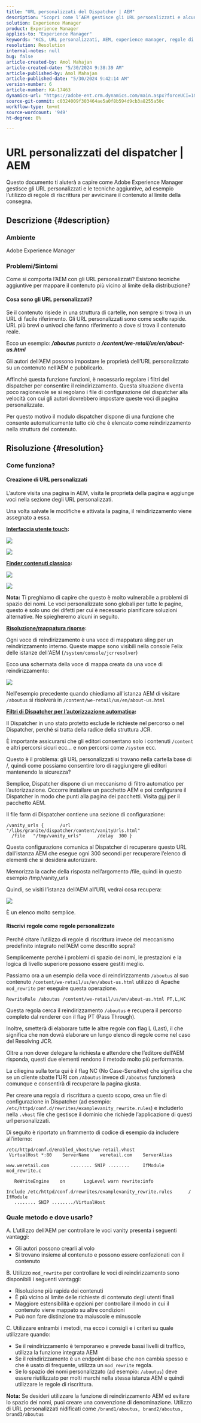```yaml
---
title: "URL personalizzati del Dispatcher | AEM"
description: "Scopri come l’AEM gestisce gli URL personalizzati e alcune tecniche aggiuntive, come l’utilizzo di regole di riscrittura per mappare il contenuto più vicino al limite della consegna."
solution: Experience Manager
product: Experience Manager
applies-to: "Experience Manager"
keywords: "KCS, URL personalizzati, AEM, experience manager, regole di riscrittura, dispatcher"
resolution: Resolution
internal-notes: null
bug: false
article-created-by: Amol Mahajan
article-created-date: "5/30/2024 9:38:39 AM"
article-published-by: Amol Mahajan
article-published-date: "5/30/2024 9:42:14 AM"
version-number: 6
article-number: KA-17463
dynamics-url: "https://adobe-ent.crm.dynamics.com/main.aspx?forceUCI=1&pagetype=entityrecord&etn=knowledgearticle&id=6e944764-681e-ef11-840a-6045bd06fa9d"
source-git-commit: c0324009f303464ae5a0f8b594d9cb3a8255a50c
workflow-type: tm+mt
source-wordcount: '949'
ht-degree: 0%

---
```


# URL personalizzati del dispatcher | AEM


Questo documento ti aiuterà a capire come Adobe Experience Manager gestisce gli URL personalizzati e le tecniche aggiuntive, ad esempio l’utilizzo di regole di riscrittura per avvicinare il contenuto al limite della consegna.

## Descrizione {#description}


### <b>Ambiente</b>

Adobe Experience Manager



### <b>Problemi/Sintomi</b>

Come si comporta l’AEM con gli URL personalizzati? Esistono tecniche aggiuntive per mappare il contenuto più vicino al limite della distribuzione?

#### Cosa sono gli URL personalizzati?

Se il contenuto risiede in una struttura di cartelle, non sempre si trova in un URL di facile riferimento. Gli URL personalizzati sono come scelte rapide. URL più brevi o univoci che fanno riferimento a dove si trova il contenuto reale.

Ecco un esempio: <b>*/aboutus</b> puntato a <b>/content/we-retail/us/en/about-us.html</b>*

Gli autori dell’AEM possono impostare le proprietà dell’URL personalizzato su un contenuto nell’AEM e pubblicarlo.

Affinché questa funzione funzioni, è necessario regolare i filtri del dispatcher per consentire il reindirizzamento. Questa situazione diventa poco ragionevole se si regolano i file di configurazione del dispatcher alla velocità con cui gli autori dovrebbero impostare queste voci di pagina personalizzate.

Per questo motivo il modulo dispatcher dispone di una funzione che consente automaticamente tutto ciò che è elencato come reindirizzamento nella struttura del contenuto.


## Risoluzione {#resolution}


### Come funziona?

#### Creazione di URL personalizzati

L’autore visita una pagina in AEM, visita le proprietà della pagina e aggiunge voci nella sezione degli URL personalizzati.

Una volta salvate le modifiche e attivata la pagina, il reindirizzamento viene assegnato a essa.

<b><u>Interfaccia utente touch</u>:</b>

![](assets/c1e59dbd-38b4-ed11-83fe-6045bd006149.png)

![](assets/c3e59dbd-38b4-ed11-83fe-6045bd006149.png)

<b><u>Finder contenuti classico</u>:</b>

![](assets/c2e59dbd-38b4-ed11-83fe-6045bd006149.png)

![](assets/c4e59dbd-38b4-ed11-83fe-6045bd006149.png)

<b>Nota:</b> Ti preghiamo di capire che questo è molto vulnerabile a problemi di spazio dei nomi. Le voci personalizzate sono globali per tutte le pagine, questo è solo uno dei difetti per cui è necessario pianificare soluzioni alternative. Ne spiegheremo alcuni in seguito.

<b><u>Risoluzione/mappatura risorse</u>:</b>

Ogni voce di reindirizzamento è una voce di mappatura sling per un reindirizzamento interno. Queste mappe sono visibili nella console Felix delle istanze dell&#39;AEM (`/system/console/jcrresolver`)

Ecco una schermata della voce di mappa creata da una voce di reindirizzamento:

![](assets/c5e59dbd-38b4-ed11-83fe-6045bd006149.png)

Nell&#39;esempio precedente quando chiediamo all&#39;istanza AEM di visitare `/aboutus` si risolverà in `/content/we-retail/us/en/about-us.html`

<b><u>Filtri di Dispatcher per l’autorizzazione automatica</u>:</b>

Il Dispatcher in uno stato protetto esclude le richieste nel percorso o nel Dispatcher, perché si tratta della radice della struttura JCR.

È importante assicurarsi che gli editori consentano solo i contenuti `/content` e altri percorsi sicuri ecc... e non percorsi come `/system` ecc.

Questo è il problema: gli URL personalizzati si trovano nella cartella base di /, quindi come possiamo consentire loro di raggiungere gli editori mantenendo la sicurezza?

Semplice, Dispatcher dispone di un meccanismo di filtro automatico per l’autorizzazione. Occorre installare un pacchetto AEM e poi configurare il Dispatcher in modo che punti alla pagina dei pacchetti. Visita [qui](https://experience.adobe.com/#/downloads/content/software-distribution/en/aem.html?package=/content/software-distribution/en/details.html/content/dam/aem/public/adobe/packages/granite/vanityurls-components) per il pacchetto AEM.

Il file farm di Dispatcher contiene una sezione di configurazione:


```
/vanity_urls {      /url    "/libs/granite/dispatcher/content/vanityUrls.html"
  /file   "/tmp/vanity_urls"      /delay  300 }
```


Questa configurazione comunica al Dispatcher di recuperare questo URL dall’istanza AEM che esegue ogni 300 secondi per recuperare l’elenco di elementi che si desidera autorizzare.

Memorizza la cache della risposta nell’argomento /file, quindi in questo esempio /tmp/vanity_urls

Quindi, se visiti l’istanza dell’AEM all’URI, vedrai cosa recupera:

![](assets/c6e59dbd-38b4-ed11-83fe-6045bd006149.png)

È un elenco molto semplice.

#### Riscrivi regole come regole personalizzate

Perché citare l’utilizzo di regole di riscrittura invece del meccanismo predefinito integrato nell’AEM come descritto sopra?

Semplicemente perché i problemi di spazio dei nomi, le prestazioni e la logica di livello superiore possono essere gestiti meglio.

Passiamo ora a un esempio della voce di reindirizzamento `/aboutus` al suo contenuto `/content/we-retail/us/en/about-us.html` utilizzo di Apache `mod_rewrite` per eseguire questa operazione.

`RewriteRule /aboutus /content/we-retail/us/en/about-us.html PT,L,NC`

Questa regola cerca il reindirizzamento `/aboutus` e recupera il percorso completo dal renderer con il flag PT (Pass Through).

Inoltre, smetterà di elaborare tutte le altre regole con flag L (Last), il che significa che non dovrà elaborare un lungo elenco di regole come nel caso del Resolving JCR.

Oltre a non dover delegare la richiesta e attendere che l’editore dell’AEM risponda, questi due elementi rendono il metodo molto più performante.

La ciliegina sulla torta qui è il flag NC (No Case-Sensitive) che significa che se un cliente sbatte l’URI con `/Aboutus` invece di `/aboutus` funzionerà comunque e consentirà di recuperare la pagina giusta.

Per creare una regola di riscrittura a questo scopo, crea un file di configurazione in Dispatcher (ad esempio: `/etc/httpd/conf.d/rewrites/examplevanity_rewrite.rules`) e includerlo nella `.vhost` file che gestisce il dominio che richiede l’applicazione di questi url personalizzati.

Di seguito è riportato un frammento di codice di esempio da includere all’interno:


```
/etc/httpd/conf.d/enabled_vhosts/we-retail.vhost
 VirtualHost *:80    ServerName    weretail.com    ServerAlias 

www.weretail.com        ........ SNIP ........     IfModule mod_rewrite.c   

   ReWriteEngine    on       LogLevel warn rewrite:info

Include /etc/httpd/conf.d/rewrites/examplevanity_rewrite.rules      / IfModule         
   ........ SNIP ......../VirtualHost
```


### Quale metodo e dove usarlo?

A. L’utilizzo dell’AEM per controllare le voci vanity presenta i seguenti vantaggi:

- Gli autori possono crearli al volo
- Si trovano insieme al contenuto e possono essere confezionati con il contenuto


B. Utilizzo `mod_rewrite` per controllare le voci di reindirizzamento sono disponibili i seguenti vantaggi:

- Risoluzione più rapida dei contenuti
- È più vicino al limite delle richieste di contenuto degli utenti finali
- Maggiore estensibilità e opzioni per controllare il modo in cui il contenuto viene mappato su altre condizioni
- Può non fare distinzione tra maiuscole e minuscole


C. Utilizzare entrambi i metodi, ma ecco i consigli e i criteri su quale utilizzare quando:

- Se il reindirizzamento è temporaneo e prevede bassi livelli di traffico, utilizza la funzione integrata AEM
- Se il reindirizzamento è un endpoint di base che non cambia spesso e che è usato di frequente, utilizza un `mod_rewrite` regola.
- Se lo spazio dei nomi personalizzato (ad esempio: `/aboutus`) deve essere riutilizzato per molti marchi nella stessa istanza AEM e quindi utilizzare le regole di riscrittura.


<b>Nota:</b> Se desideri utilizzare la funzione di reindirizzamento AEM ed evitare lo spazio dei nomi, puoi creare una convenzione di denominazione. Utilizzo di URL personalizzati nidificati come `/brand1/aboutus, brand2/aboutus, brand3/aboutus`

